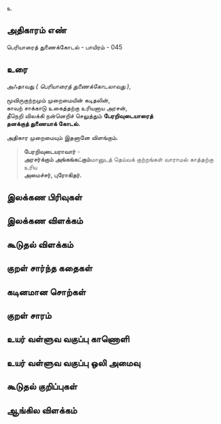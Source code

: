 உ


## அதிகாரம் எண்

பெரியாரைத் துணைக்கோடல் - பாயிரம் - 045

## உரை

அஃதாவது _( பெரியாரைத் துணைக்கோடலாவது )_,  

மூவிருகுற்றமும் முறைமையின் கடிதலின்,  
காவற் சாக்காடு உகைத்தற்கு உரியனாய அரசன்,  
தீநெறி விலக்கி நன்னெறிச் செலுத்தும் **பேரறிவுடையாரைத்  
தனக்குத் துணையாக் கோடல்.**  

அதிகார முறைமையும் இதனானே விளங்கும்.  

>**பேரறிவுடையராவார்** -  
>**அரசர்க்கும் அங்கங்கட்கும்**மானுடத் தெய்வக் குற்றங்கள் வாராமல் காத்தற்கு உரிய  
>**அமைச்சர், புரோகிதர்.**

## இலக்கண பிரிவுகள் 


## இலக்கண விளக்கம்


## கூடுதல் விளக்கம்


## குறள் சார்ந்த கதைகள் 


## கடினமான சொற்கள்


## குறள் சாரம் 


## உயர் வள்ளுவ வகுப்பு காணொளி


## உயர் வள்ளுவ வகுப்பு ஒலி அமைவு 


## கூடுதல் குறிப்புகள்


## ஆங்கில விளக்கம்

